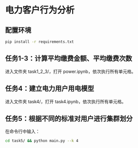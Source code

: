 # 电力客户行为分析

## 配置环境

```bash
pip install -r requirements.txt
```

## 任务1-3：计算平均缴费金额、平均缴费次数

进入文件夹 task1_2_3/，打开 power.ipynb，依次执行所有单元格。

## 任务4：建立电力用户用电模型

进入文件夹 task4/，打开 task4.ipynb，依次执行所有单元格。

## 任务5：根据不同的标准对用户进行集群划分

在命令行中输入：

```bash
cd task5/ && python main.py --k 4
```

